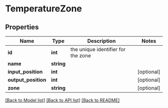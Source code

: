 # TemperatureZone

## Properties
Name | Type | Description | Notes
------------ | ------------- | ------------- | -------------
**id** | **int** | the unique identifier for the zone | 
**name** | **string** |  | 
**input_position** | **int** |  | [optional] 
**output_position** | **int** |  | [optional] 
**zone** | **string** |  | [optional] 

[[Back to Model list]](../README.md#documentation-for-models) [[Back to API list]](../README.md#documentation-for-api-endpoints) [[Back to README]](../README.md)


